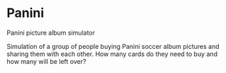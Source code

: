 # Panini
Panini picture album simulator

Simulation of a group of people buying Panini soccer album pictures and sharing them with each other.
How many cards do they need to buy and how many will be left over?
